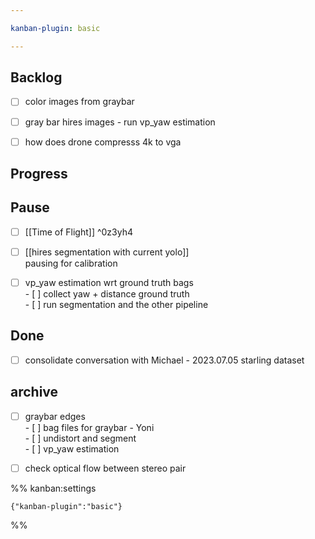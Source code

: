 ```yaml
---

kanban-plugin: basic

---
```


## Backlog

- [ ] color images from graybar
- [ ] gray bar hires images - run vp_yaw estimation
- [ ] how does drone compresss 4k to vga


## Progress



## Pause

- [ ] [[Time of Flight]] ^0z3yh4
- [ ] [[hires segmentation with current yolo]]<br>pausing for calibration
- [ ] vp_yaw estimation wrt ground truth bags<br>- [ ]  collect yaw + distance ground truth<br>- [ ]  run segmentation and the other pipeline


## Done

- [ ] consolidate conversation with Michael - 2023.07.05 starling dataset


## archive

- [ ] graybar edges<br>- [ ] bag files for graybar - Yoni<br>- [ ] undistort and segment<br>- [ ] vp_yaw estimation
- [ ] check optical flow between stereo pair




%% kanban:settings
```
{"kanban-plugin":"basic"}
```
%%